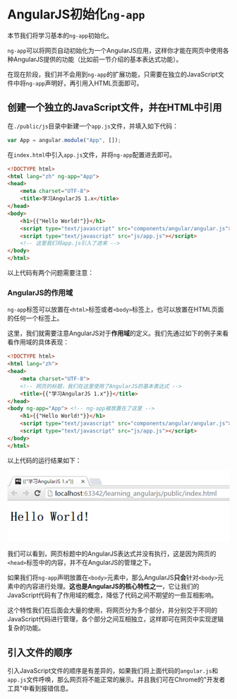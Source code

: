 # AngularJS初始化`ng-app`
本节我们将学习基本的`ng-app`初始化。

`ng-app`可以将网页自动初始化为一个AngularJS应用，这样你才能在网页中使用各种AngularJS提供的功能（比如前一节介绍的基本表达式功能）。

在现在阶段，我们并不会用到`ng-app`的扩展功能，只需要在独立的JavaScript文件中将`ng-app`声明好，再引用入HTML页面即可。

## 创建一个独立的JavaScript文件，并在HTML中引用
在`./public/js`目录中新建一个`app.js`文件，并填入如下代码：

```javascript
var App = angular.module("App", []);
```

在`index.html`中引入`app.js`文件，并将`ng-app`配置进去即可。

```html
<!DOCTYPE html>
<html lang="zh" ng-app="App">
<head>
    <meta charset="UTF-8">
    <title>学习AngularJS 1.x</title>
</head>
<body>
    <h1>{{"Hello World!"}}</h1>
    <script type="text/javascript" src="components/angular/angular.js"></script>
    <script type="text/javascript" src="js/app.js"></script>
    <!-- 这里我们将app.js引入了进来 -->
</body>
</html>
```

以上代码有两个问题需要注意：

### AngularJS的作用域
`ng-app`标签可以放置在`<html>`标签或者`<body>`标签上，也可以放置在HTML页面的任何一个标签上。

这里，我们就需要注意AngularJS对于**作用域**的定义。我们先通过如下的例子来看看作用域的具体表现：

```html
<!DOCTYPE html>
<html lang="zh">
<head>
    <meta charset="UTF-8">
    <!-- 网页的标题，我们在这里使用了AngularJS的基本表达式 -->
    <title>{{"学习AngularJS 1.x"}}</title>
</head>
<body ng-app="App"> <!-- ng-app被放置在了这里 -->
    <h1>{{"Hello World!"}}</h1>
    <script type="text/javascript" src="components/angular/angular.js"></script>
    <script type="text/javascript" src="js/app.js"></script>
</body>
</html>
```

以上代码的运行结果如下：

![图4-1 ng-app在body时的运行结果](./pic/0401_ng-app.png)

我们可以看到，网页标题中的AngularJS表达式并没有执行，这是因为网页的`<head>`标签中的内容，并不在AngularJS的管理之下。

如果我们将`ng-app`声明放置在`<body>`元素中，那么AngularJS**只会**针对`<body>`元素中的内容进行处理。**这也是AngularJS的核心特性之一**，它让我们的JavaScript代码有了作用域的概念，降低了代码之间不期望的一些互相影响。

这个特性我们在后面会大量的使用，将网页分为多个部分，并分别交于不同的JavaScript代码进行管理，各个部分之间互相独立，这样即可在网页中实现逻辑复杂的功能。

## 引入文件的顺序
引入JavaScript文件的顺序是有差异的，如果我们将上面代码的`angular.js`和`app.js`文件呼唤，那么网页将不能正常的展示。并且我们可在Chrome的"开发者工具"中看到报错信息。
